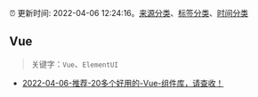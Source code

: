 :alarm_clock: 更新时间: 2022-04-06 12:24:16。[来源分类](../README.md)、[标签分类](../TAGS.md)、[时间分类](../TIMELINE.md)

## Vue


> 关键字：`Vue`、`ElementUI`



- [2022-04-06-推荐-20多个好用的-Vue-组件库，请查收！](https://toutiao.io/k/sskayyw) 
